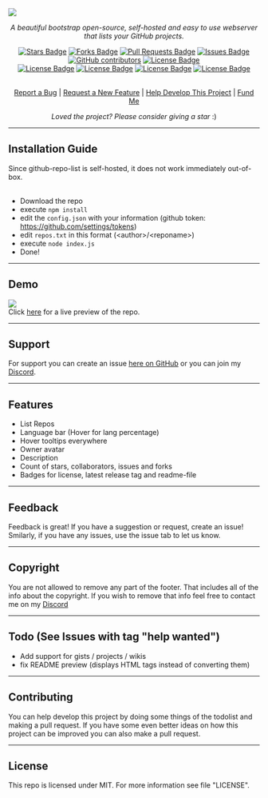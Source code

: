 <img src="https://cdn.discordapp.com/attachments/820416224005586945/886628703638028348/github-repo-list.png">
<p align="center"><i>A beautiful bootstrap open-source, self-hosted and easy to use webserver that lists your GitHub projects.</i></p>
<div align="center">
  <a href="https://github.com/roo7k1d/github-repo-list/stargazers"><img src="https://img.shields.io/github/stars/roo7k1d/github-repo-list?color=yellow" alt="Stars Badge"/></a>
<a href="https://github.com/roo7k1d/github-repo-list/network/members"><img src="https://img.shields.io/github/forks/roo7k1d/github-repo-list?color=orange" alt="Forks Badge"/></a>
<a href="https://github.com/roo7k1d/github-repo-list/pulls"><img src="https://img.shields.io/github/issues-pr/roo7k1d/github-repo-list" alt="Pull Requests Badge"/></a>
<a href="https://github.com/roo7k1d/github-repo-list/issues"><img src="https://img.shields.io/github/issues/roo7k1d/github-repo-list" alt="Issues Badge"/></a>
<a href="https://github.com/roo7k1d/github-repo-list/graphs/contributors"><img alt="GitHub contributors" src="https://img.shields.io/github/contributors/roo7k1d/github-repo-list?color=2b9348"></a>
<a href="https://github.com/roo7k1d/github-repo-list/blob/master/LICENSE"><img src="https://img.shields.io/github/license/roo7k1d/github-repo-list?color=2b9348" alt="License Badge"/></a>
<br>
<a href="https://github.com/roo7k1d/github-repo-list/"><img src="https://img.shields.io/github/repo-size/roo7k1d/github-repo-list?color=important" alt="License Badge"/></a>
<a href="https://github.com/roo7k1d/github-repo-list/"><img src="https://img.shields.io/tokei/lines/github/roo7k1d/github-repo-list?color=yellowgreen" alt="License Badge"/></a>
<a href="https://github.com/roo7k1d/github-repo-list/releases"><img src="https://img.shields.io/github/v/release/roo7k1d/github-repo-list?color=success" alt="License Badge"/></a>
<a href="https://github.com/roo7k1d/github-repo-list/commits"><img src="https://img.shields.io/github/last-commit/roo7k1d/github-repo-list" alt="License Badge"/></a>
</div>
<br>
<p align="center"><a href="https://github.com/roo7k1dgithub-repo-list/issues">Report a Bug</a> | <a href="https://github.com/roo7k1d/github-repo-list/issues">Request a New Feature</a> | <a href="https://github.com/github-repo-list/pulls">Help Develop This Project</a> | <a href="https://ko-fi.com/RootK1d">Fund Me</a></p>
<p align="center"><i>Loved the project? Please consider giving a star</i> :)</p>

<hr>

## Installation Guide
Since github-repo-list is self-hosted, it does not work immediately out-of-box.
<br>
<br>
- Download the repo
- execute ```npm install```
- edit the ```config.json``` with your information (github token: https://github.com/settings/tokens)
- edit ```repos.txt``` in this format (\<author\>/\<reponame\>)
- execute ```node index.js```
- Done!

<hr>

## Demo
<img src="https://cdn.discordapp.com/attachments/820416224005586945/886624574698041414/unknown.png">
<br>
Click <a href="https://rootk1d.xyz/repos">here</a> for a live preview of the repo.

<hr>

## Support
For support you can create an issue [here on GitHub](https://github.com/rootk1d/github-repo-list/issues) or you can join my [Discord](https://discord.gg/QQaWvMkFbs).

<hr>

## Features
- List Repos
- Language bar (Hover for lang percentage)
- Hover tooltips everywhere
- Owner avatar
- Description
- Count of stars, collaborators, issues and forks
- Badges for license, latest release tag and readme-file


<hr>

## Feedback
Feedback is great! If you have a suggestion or request, create an issue! Smilarly, if you have any issues, use the issue tab to let us know.

<hr>

## Copyright
You are not allowed to remove any part of the footer. That includes all of the info about the copyright. If you wish to remove that info feel free to contact me on my [Discord](https://discord.gg/QQaWvMkFbs)

<hr>

## Todo (See Issues with tag "help wanted")
- Add support for gists / projects / wikis
- fix README preview (displays HTML tags instead of converting them)

<hr>

## Contributing
You can help develop this project by doing some things of the todolist and making a pull request. If you have some even better ideas on how this project can be improved you can also make a pull request.

<hr>

## License
This repo is licensed under MIT. For more information see file "LICENSE".
